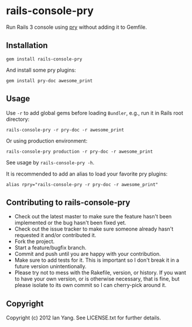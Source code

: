 # rails-console-pry

Run Rails 3 console using [pry][] without adding it to Gemfile.

## Installation ##

    gem install rails-console-pry

And install some pry plugins:

    gem install pry-doc awesome_print

## Usage ##

Use `-r` to add global gems before loading `Bundler`, e.g., run it in Rails root directory:

    rails-console-pry -r pry-doc -r awesome_print

Or using production environment:

    rails-console-pry production -r pry-doc -r awesome_print

See usage by `rails-console-pry -h`.

It is recommended to add an alias to load your favorite pry plugins:

    alias rpry="rails-console-pry -r pry-doc -r awesome_print"

## Contributing to rails-console-pry ##
 
* Check out the latest master to make sure the feature hasn't been implemented or the bug hasn't been fixed yet.
* Check out the issue tracker to make sure someone already hasn't requested it and/or contributed it.
* Fork the project.
* Start a feature/bugfix branch.
* Commit and push until you are happy with your contribution.
* Make sure to add tests for it. This is important so I don't break it in a future version unintentionally.
* Please try not to mess with the Rakefile, version, or history. If you want to have your own version, or is otherwise necessary, that is fine, but please isolate to its own commit so I can cherry-pick around it.

## Copyright ##

Copyright (c) 2012 Ian Yang. See LICENSE.txt for
further details.

[pry]: http://pry.github.com/
